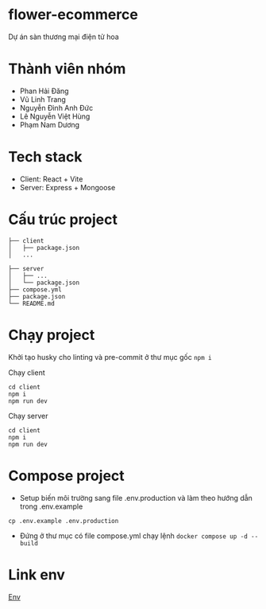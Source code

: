 # flower-ecommerce

Dự án sàn thương mại điện tử hoa

# Thành viên nhóm

- Phan Hải Đăng
- Vũ Linh Trang
- Nguyễn Đình Anh Đức
- Lê Nguyễn Việt Hùng
- Phạm Nam Dương

# Tech stack

- Client: React + Vite
- Server: Express + Mongoose

# Cấu trúc project

```
├── client
│   ├── package.json
│   ...

├── server
│   ├── ...
│   └── package.json
├── compose.yml
├── package.json
└── README.md
```

# Chạy project

Khởi tạo husky cho linting và pre-commit ở thư mục gốc
`npm i`

Chạy client

```
cd client
npm i
npm run dev
```

Chạy server

```
cd client
npm i
npm run dev
```

# Compose project

- Setup biến môi trường sang file .env.production và làm theo hướng dẫn trong .env.example

```
cp .env.example .env.production
```

- Đứng ở thư mục có file compose.yml chạy lệnh
  `docker compose up -d --build`

# Link env

[Env](https://drive.google.com/drive/folders/1kvYshuowWxs3BzQyW-C2Iw1IZ1cYhG4I?usp=sharing)
